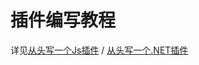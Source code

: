 # 插件编写教程

详见[从头写一个Js插件](../../tutorial/advanced/write_a_js_plugin) / [从头写一个.NET插件](../../tutorial/advanced/write_a_net_plugin)
